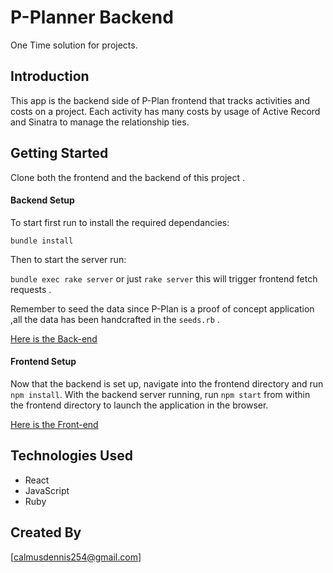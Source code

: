 # P-Planner Backend

One Time solution for projects.
## Introduction

This app is the backend side of P-Plan frontend that tracks activities and costs on a project.
Each activity has many costs by usage of  Active Record and Sinatra to manage the relationship ties.

## Getting Started

Clone both the frontend and the backend of this project .
#### Backend Setup

To start first run to install the required dependancies:

`bundle install`

Then to start the server run:

 `bundle exec rake server` or just `rake server` this will trigger frontend fetch requests .

Remember to seed the data since P-Plan is a proof of concept application ,all the data has been handcrafted in the `seeds.rb` .

[Here is the Back-end](https://github.com/Shai9/phase-3-sinatra-react-project.git "Back-End")

#### Frontend Setup
 
Now that the backend is set up, navigate into the frontend directory and run `npm install`. With the backend server running, run `npm start` from within the frontend directory to launch the application in the browser.

[Here is the Front-end](https://github.com/Shai9/P.Planner/tree/main/p-plan2-frontend "Front-End")

## Technologies Used
- React
- JavaScript
- Ruby
## Created By

[calmusdennis254@gmail.com]







